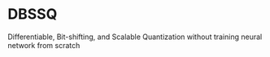 # DBSSQ
Differentiable, Bit-shifting, and Scalable Quantization without training neural network from scratch
